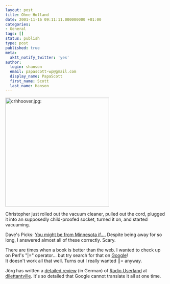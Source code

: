 ```yaml
---
layout: post
title: Ohne Holland
date: 2001-11-16 09:11:11.000000000 +01:00
categories:
- General
tags: []
status: publish
type: post
published: true
meta:
  aktt_notify_twitter: 'yes'
author:
  login: shanson
  email: papascott-wp@gmail.com
  display_name: PapaScott
  first_name: Scott
  last_name: Hanson
---
```

<p><img src="https://res.cloudinary.com/papascott/image/upload/wordpress/wp-content/uploads/2001/11/crhhoover.jpg" height="342" width="325" border="0" alt="crhhoover.jpg: " /></p>
<p>Christopher just rolled out the vacuum cleaner, pulled out the cord, plugged it into an supposedly child-proofed socket, turned it on, and started vacuuming. </p>
<p>Dave's Picks: <a href="http://davespicks.com/misc/mightbefrommn.html">You might be from Minnesota if....</a>  Despite being away for so long, I answered almost all of these correctly. Scary.</p>
<p>There are times when a book is better than the web. I wanted to check up on Perl's  "|=" operator... but try search for that on <a href="http://www.google.com/search?q=PapaScott&btnG=Google+Search">Google</a>!<br />
 It doesn't work all that well. Turns out I really wanted ||= anyway.</p>
<p>Jörg has written a <a href="http://dilett.antville.org/20011115/2437/">detailed review</a> (in German) of <a href="http://radio.userland.com">Radio Userland</a> at <a href="http://dilett.antville.org">dilettantville</a>. It's so detailed that Google cannot translate it all at one time.</p>
